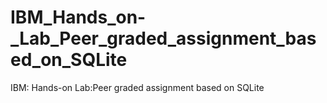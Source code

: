 # IBM_Hands_on-_Lab_Peer_graded_assignment_based_on_SQLite
IBM: Hands-on Lab:Peer graded assignment based on SQLite
